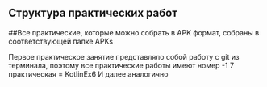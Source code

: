 ## Структура практических работ

##Все практические, которые можно собрать в APK формат, собраны в соответствующей папке APKs

Первое практическое занятие представляло собой работу с git из терминала, поэтому все практические работы имеют номер -1
7 практическая = KotlinEx6
И далее аналогично